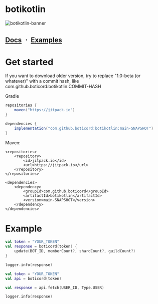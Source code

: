 # botikotlin

![botikotlin-banner](https://media.discordapp.net/attachments/1052589926119641098/1222579608361107538/image.png?ex=6616bafd&is=660445fd&hm=c481c590aa338a19540b8bfc24d478b341d24dec1b4dcbf2802cffe1db3ace33&=&format=webp&quality=lossless&width=1366&height=663)

## [Docs](https://magmigo2.gitbook.io/boticord-kotlin/) ㆍ [Examples](https://github.com/MagM1go/botikotlin/tree/main/examples)

# Get started

If you want to download older version, try to replace "1.0-beta (or whatever)" with a commit hash, like com.github.boticord:botikotlin:COMMIT-HASH

Gradle
```gradle
repositories {
    maven("https://jitpack.io")
}

dependencies {
    implementation("com.github.boticord:botikotlin:main-SNAPSHOT")
}
```

Maven:
```maven
<repositories>
    <repository>
        <id>jitpack.io</id>
        <url>https://jitpack.io</url>
    </repository>
</repositories>

<dependencies>
    <dependency>
        <groupId>com.github.boticord</groupId>
        <artifactId>botikotlin</artifactId>
        <version>main-SNAPSHOT</version>
    </dependency>
</dependencies>
```
# Example
```kotlin
val token = "YOUR_TOKEN"
val response = boticord(token) {
    update(BOT_ID, memberCount?, shardCount?, guildCount?)
}

logger.info(response)
```

```kotlin
val token = "YOUR_TOKEN"
val api = boticord(token)

val response = api.fetch(USER_ID, Type.USER)

logger.info(response)
```
